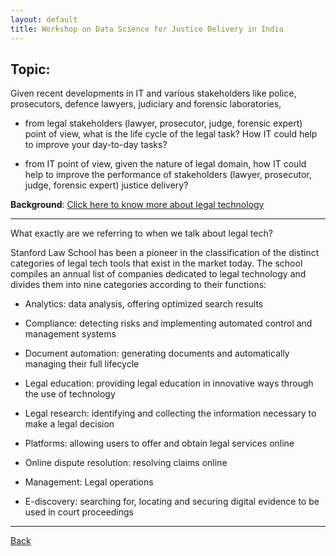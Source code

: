 ```yaml
---
layout: default
title: Workshop on Data Science for Justice Delivery in India 
---
```

<!-- # Workshop on Data Science for Justice Delivery in India (DSJDI-2022) -->

## Topic:

Given recent developments in IT and various stakeholders like police, prosecutors, defence lawyers, judiciary and forensic laboratories,

*   from legal stakeholders (lawyer, prosecutor, judge, forensic expert) point of view, what is the life cycle of the legal task? How IT could help to improve your day-to-day tasks?

*   from IT point of view, given the nature of legal domain, how IT could help to improve the performance of stakeholders (lawyer, prosecutor, judge, forensic expert) justice delivery?

**Background**: [Click here to know more about legal technology](https://lawahead.ie.edu/10-trends-in-the-legal-tech-sector-for-2022/)

***

What exactly are we referring to when we talk about legal tech?

Stanford Law School has been a pioneer in the classification of the distinct categories of legal tech tools that exist in the market today. The school compiles an annual list of companies dedicated to legal technology and divides them into nine categories according to their functions:

* Analytics: data analysis, offering optimized search results

* Compliance: detecting risks and implementing automated control and management systems

* Document automation: generating documents and automatically managing their full lifecycle

* Legal education: providing legal education in innovative ways through the use of technology

* Legal research: identifying and collecting the information necessary to make a legal decision

* Platforms: allowing users to offer and obtain legal services online

* Online dispute resolution: resolving claims online

* Management: Legal operations

* E-discovery: searching for, locating and securing digital evidence to be used in court proceedings

***

[Back](./)
